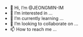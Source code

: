 - 👋 Hi, I’m @JEONGMIN-IM
- 👀 I’m interested in ...
- 🌱 I’m currently learning ...
- 💞️ I’m looking to collaborate on ...
- 📫 How to reach me ...

<!---
JEONGMIN-IM/JEONGMIN-IM is a ✨ special ✨ repository because its `README.md` (this file) appears on your GitHub profile.
You can click the Preview link to take a look at your changes.
--->
